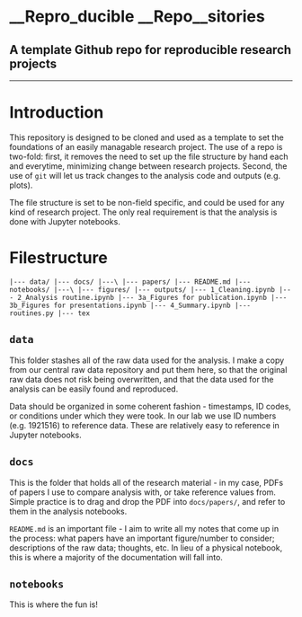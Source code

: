 # __Repro_ducible __Repo__sitories

## A template Github repo for reproducible research projects

---

# Introduction

This repository is designed to be cloned and used as a template to set the
foundations of an easily managable research project. The use of a repo is
two-fold: first, it removes the need to set up the file structure by hand each
and everytime, minimizing change between research projects. Second, the use of
`git` will let us track changes to the analysis code and outputs (e.g. plots).

The file structure is set to be non-field specific, and could be used for any
kind of research project. The only real requirement is that the analysis is
done with Jupyter notebooks.

# Filestructure

``
|--- data/
|--- docs/
|---\
    |--- papers/
    |--- README.md
|--- notebooks/
|---\
    |--- figures/
    |--- outputs/
    |--- 1_Cleaning.ipynb
    |--- 2_Analysis routine.ipynb
    |--- 3a_Figures for publication.ipynb
    |--- 3b_Figures for presentations.ipynb
    |--- 4_Summary.ipynb
    |--- routines.py
|--- tex
``

## `data`

This folder stashes all of the raw data used for the analysis. I make a copy
from our central raw data repository and put them here, so that the original
raw data does not risk being overwritten, and that the data used for the
analysis can be easily found and reproduced.

Data should be organized in some coherent fashion - timestamps, ID codes, or
conditions under which they were took. In our lab we use ID numbers (e.g.
1921516) to reference data. These are relatively easy to reference in Jupyter
notebooks.

## `docs`

This is the folder that holds all of the research material - in my case, PDFs
of papers I use to compare analysis with, or take reference values from. Simple
practice is to drag and drop the PDF into `docs/papers/`, and refer to them in
the analysis notebooks.

`README.md` is an important file - I aim to write all my notes that come up in
the process: what papers have an important figure/number to consider;
descriptions of the raw data; thoughts, etc. In lieu of a physical notebook,
this is where a majority of the documentation will fall into.

## `notebooks`

This is where the fun is!
